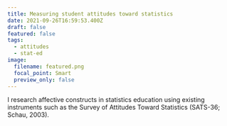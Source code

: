 ```yaml
---
title: Measuring student attitudes toward statistics
date: 2021-09-26T16:59:53.400Z
draft: false
featured: false
tags:
  - attitudes
  - stat-ed
image:
  filename: featured.png
  focal_point: Smart
  preview_only: false
---
```

I research affective constructs in statistics education using existing instruments such as the Survey of Attitudes Toward Statistics (SATS-36; Schau, 2003).